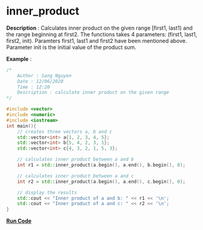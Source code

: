 # inner_product

**Description** : Calculates inner product on the given range [first1, last1) and the range beginning at first2. 
The functions takes 4 parameters: (first1, last1, first2, init). Paramters first1, last1 and first2 have been mentioned above. Parameter init is the initial value of the product sum. 

**Example** :
```cpp
/*
    Author : Sang Nguyen
    Date : 12/06/2020
    Time : 12:20
    Description : calculate inner product on the given range
*/

#include <vector>
#include <numeric>
#include <iostream>
int main(){
    // creates three vectors a, b and c
    std::vector<int> a{1, 2, 3, 4, 5};
    std::vector<int> b{5, 4, 2, 3, 1};
    std::vector<int> c{4, 3, 2, 1, 5, 3};

    // calculates inner product between a and b
    int r1 = std::inner_product(a.begin(), a.end(), b.begin(), 0);

    // calculates inner product between a and c
    int r2 = std::inner_product(a.begin(), a.end(), c.begin(), 0);

    // display the results
    std::cout << "Inner product of a and b: " << r1 << '\n';
    std::cout << "Inner product of a and c: " << r2 << '\n';
}
```
**[Run Code](https://rextester.com/OJJ55532)**
